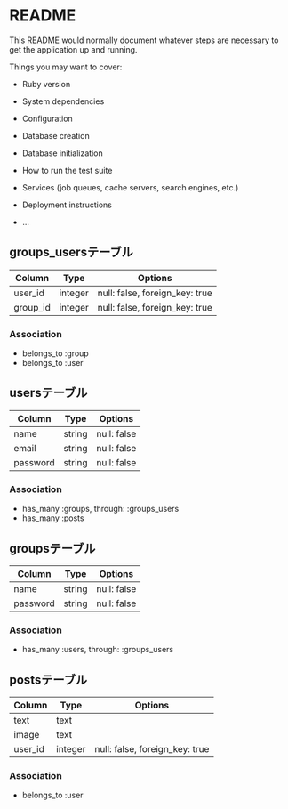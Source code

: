 # README

This README would normally document whatever steps are necessary to get the
application up and running.

Things you may want to cover:

* Ruby version

* System dependencies

* Configuration

* Database creation

* Database initialization

* How to run the test suite

* Services (job queues, cache servers, search engines, etc.)

* Deployment instructions

* ...

## groups_usersテーブル
|Column|Type|Options|
|------|----|-------|
|user_id|integer|null: false, foreign_key: true|
|group_id|integer|null: false, foreign_key: true|
### Association
- belongs_to :group
- belongs_to :user

## usersテーブル
|Column|Type|Options|
|------|----|-------|
|name|string|null: false|
|email|string|null: false|
|password|string|null: false|
### Association
- has_many :groups, through: :groups_users
- has_many :posts

## groupsテーブル
|Column|Type|Options|
|------|----|-------|
|name|string|null: false|
|password|string|null: false|
### Association
- has_many :users, through: :groups_users

## postsテーブル
|Column|Type|Options|
|------|----|-------|
|text|text||
|image|text||
|user_id|integer|null: false, foreign_key: true|
### Association
- belongs_to :user